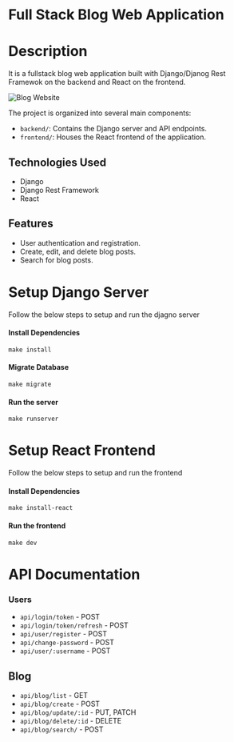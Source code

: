 # Full Stack Blog Web Application

# Description

It is a fullstack blog web application built with Django/Djanog Rest Framewok on the backend and React on the frontend.

![Blog Website](https://github.com/RitiKS-11/Blog/blob/master/frontend/src/assets/11.png)

The project is organized into several main components:

-   `backend/`: Contains the Django server and API endpoints.
-   `frontend/`: Houses the React frontend of the application.

## Technologies Used

-   Django
-   Django Rest Framework
-   React

## Features

-   User authentication and registration.
-   Create, edit, and delete blog posts.
-   Search for blog posts.

# Setup Django Server

Follow the below steps to setup and run the djagno server

#### Install Dependencies

```
make install
```

#### Migrate Database

```
make migrate
```

#### Run the server

```
make runserver
```

# Setup React Frontend

Follow the below steps to setup and run the frontend

#### Install Dependencies

```
make install-react
```

#### Run the frontend

```
make dev
```

# API Documentation

### Users

-   `api/login/token` - POST
-   `api/login/token/refresh` - POST
-   `api/user/register` - POST
-   `api/change-password` - POST
-   `api/user/:username` - POST

## Blog

-   `api/blog/list` - GET
-   `api/blog/create` - POST
-   `api/blog/update/:id` - PUT, PATCH
-   `api/blog/delete/:id` - DELETE
-   `api/blog/search/` - POST
